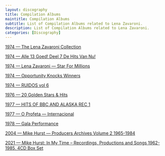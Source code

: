 ```yaml
---
layout: discography
title: Compilation Albums
maintitle: Compilation Albums
subtitle: List of Compilation Albums related to Lena Zavaroni.
description: List of Compilation Albums related to Lena Zavaroni.
categories: [Discography]
---
```


<a href="/discography/compilation-albums/1974-the-lena-zavaroni-collection">1974 &#8212; The Lena Zavaroni Collection</a>

<a href="/discography/compilation-albums/1974-alle-13-goed-deel-7">1974 &#8212; Alle 13 Goed! Deel 7 De Hits Van Nu!</a>

<a href="/discography/compilation-albums/1974-lena-zavaroni-star-for-millions">1974 &#8212; Lena Zavaroni &#8212; Star For Millions</a>

<a href="/discography/compilation-albums/1974-opportunity-knocks-winners">1974 &#8212; Opportunity Knocks Winners</a>

<a href="/discography/compilation-albums/1974-ruidos-vol6">1974 &#8212; RUIDOS vol 6</a>

<a href="/discography/compilation-albums/1976-20-golden-stars-and-hits">1976 &#8212; 20 Golden Stars & Hits</a>

<a href="/discography/compilation-albums/1977-hits-of-bbc-and-alaska-rec-1">1977 &#8212; HITS OF BBC AND ALASKA REC 1</a>

<a href="/discography/compilation-albums/1977-o-profeta-internacional">1977 &#8212; O Profeta &#8212; Internacional</a>

<a href="/discography/compilation-albums/1978-gala-performance">1978 &#8212; Gala Performance</a>

<a href="/discography/compilation-albums/2004-mike-hurst-producers-archives-volume-2">2004 &#8212; Mike Hurst &#8212; Producers Archives Volume 2 1965-1984</a>

<a href="/discography/compilation-albums/2021-10-15-mike-hurst-in-my-time-4cd-box-set">2021 &#8212; Mike Hurst: In My Time – Recordings, Productions and Songs 1962-1985, 4CD Box Set</a>
